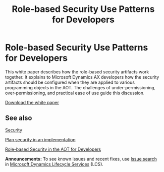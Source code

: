 ﻿---
title: Role-based Security Use Patterns for Developers
TOCTitle: Role-based Security Use Patterns for Developers
ms:assetid: 9c259794-9c0f-42e0-9126-05b15192253b
ms:mtpsurl: https://technet.microsoft.com/en-us/library/Dn246482(v=AX.60)
ms:contentKeyID: 54673189
ms.date: 04/18/2014
mtps_version: v=AX.60
---

# Role-based Security Use Patterns for Developers 


This white paper describes how the role-based security artifacts work together. It explains to Microsoft Dynamics AX developers how the security artifacts should be configured when they are applied to various programming objects in the AOT. The challenges of under-permissioning, over-permissioning, and practical ease of use guide this discussion.

[Download the white paper](http://go.microsoft.com/fwlink/p/?linkid=303934)

## See also

[Security](security.md)

[Plan security in an implementation](plan-security-in-an-implementation.md)

[Role-based Security in the AOT for Developers](https://technet.microsoft.com/en-us/library/gg847971\(v=ax.60\))

  
**Announcements:** To see known issues and recent fixes, use [Issue search](http://go.microsoft.com/fwlink/?linkid=389258) in [Microsoft Dynamics Lifecycle Services](http://go.microsoft.com/fwlink/?linkid=306505) (LCS).

